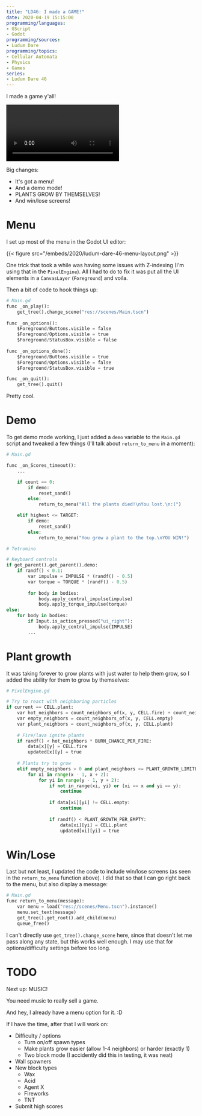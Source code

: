 ```yaml
---
title: "LD46: I made a GAME!"
date: 2020-04-19 15:15:00
programming/languages:
- GScript
- Godot
programming/sources:
- Ludum Dare
programming/topics:
- Cellular Automata
- Physics
- Games
series:
- Ludum Dare 46
---
```

I made a game y'all!

<video controls src="/embeds/2020/ludum-dare-46-i-made-a-game.mp4"></video>

Big changes:

- It's got a menu!
- And a demo mode!
- PLANTS GROW BY THEMSELVES!
- And win/lose screens!

<!--more-->

# Menu

I set up most of the menu in the Godot UI editor: 

{{< figure src="/embeds/2020/ludum-dare-46-menu-layout.png" >}}

One trick that took a while was having some issues with Z-indexing (I'm using that in the `PixelEngine`). All I had to do to fix it was put all the UI elements in a `CanvasLayer` (`Foreground`) and voila. 

Then a bit of code to hook things up:

```python
# Main.gd
func _on_play():
	get_tree().change_scene("res://scenes/Main.tscn")
	
func _on_options():
	$Foreground/Buttons.visible = false
	$Foreground/Options.visible = true
	$Foreground/StatusBox.visible = false
	
func _on_options_done():
	$Foreground/Buttons.visible = true
	$Foreground/Options.visible = false
	$Foreground/StatusBox.visible = true

func _on_quit():
	get_tree().quit()
```

Pretty cool. 

# Demo

To get demo mode working, I just added a `demo` variable to the `Main.gd` script and tweaked a few things (I'll talk about `return_to_menu` in a moment): 

```python
# Main.gd

func _on_Scores_timeout():
	...

	if count == 0:
		if demo:
			reset_sand()
		else:
			return_to_menu("All the plants died!\nYou lost.\n:(")

	elif highest <= TARGET:
		if demo:
			reset_sand()
		else:
			return_to_menu("You grew a plant to the top.\nYOU WIN!")

# Tetromino

# Keyboard controls
if get_parent().get_parent().demo:
	if randf() < 0.1:
		var impulse = IMPULSE * (randf() - 0.5)
		var torque = TORQUE * (randf() - 0.5)
		
		for body in bodies:
			body.apply_central_impulse(impulse)
			body.apply_torque_impulse(torque)
else:
	for body in bodies:
		if Input.is_action_pressed("ui_right"):
			body.apply_central_impulse(IMPULSE)
		...
```

# Plant growth

It was taking forever to grow plants with just water to help them grow, so I added the ability for them to grow by themselves:

```python
# PixelEngine.gd

# Try to react with neighboring particles
if current == CELL.plant:
	var hot_neighbors = count_neighbors_of(x, y, CELL.fire) + count_neighbors_of(x, y, CELL.lava)
	var empty_neighbors = count_neighbors_of(x, y, CELL.empty)
	var plant_neighbors = count_neighbors_of(x, y, CELL.plant)
	
	# Fire/lava ignite plants
	if randf() < hot_neighbors * BURN_CHANCE_PER_FIRE:
		data[x][y] = CELL.fire
		updated[x][y] = true
		
	# Plants try to grow
	elif empty_neighbors > 0 and plant_neighbors <= PLANT_GROWTH_LIMITER:
		for xi in range(x - 1, x + 2):
			for yi in range(y - 1, y + 2):
				if not in_range(xi, yi) or (xi == x and yi == y):
					continue
					
				if data[xi][yi] != CELL.empty:
					continue
					
				if randf() < PLANT_GROWTH_PER_EMPTY:
					data[xi][yi] = CELL.plant
					updated[xi][yi] = true
```

# Win/Lose

Last but not least, I updated the code to include win/lose screens (as seen in the `return_to_menu` function above). I did that so that I can go right back to the menu, but also display a message:

```python
# Main.gd
func return_to_menu(message):
	var menu = load("res://scenes/Menu.tscn").instance()
	menu.set_text(message)
	get_tree().get_root().add_child(menu)
	queue_free()
```

I can't directly use `get_tree().change_scene` here, since that doesn't let me pass along any state, but this works well enough. I may use that for options/difficulty settings before too long. 

# TODO

Next up: MUSIC! 

You need music to really sell a game. 

And hey, I already have a menu option for it. :D

If I have the time, after that I will work on:

- Difficulty / options
	- Turn on/off spawn types
	- Make plants grow easier (allow 1-4 neighbors) or harder (exactly 1)
    - Two block mode (I accidently did this in testing, it was neat)
- Wall spawners
- New block types
    - Wax
    - Acid
    - Agent X
    - Fireworks
    - TNT
- Submit high scores
